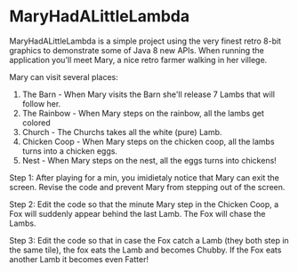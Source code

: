 MaryHadALittleLambda
====================

MaryHadALittleLambda is a simple project using the very finest retro 8-bit graphics to demonstrate some of Java 8 new APIs.
When running the application you'll meet Mary, a nice retro farmer walking in her villege.

Mary can visit several places:
1. The Barn - When Mary visits the Barn she'll release 7 Lambs that will follow her.
2. The Rainbow - When Mary steps on the rainbow, all the lambs get colored
3. Church - The Churchs takes all the white (pure) Lamb.
4. Chicken Coop - When Mary steps on the chicken coop, all the lambs turns into a chicken eggs.
5. Nest - When Mary steps on the nest, all the eggs turns into chickens!



Step 1:
After playing for a min, you imidietaly notice that Mary can exit the screen.
Revise the code and prevent Mary from stepping out of the screen.


Step 2:
Edit the code so that the minute Mary step in the Chicken Coop, a Fox will suddenly appear behind the last Lamb.
The Fox will chase the Lambs.

Step 3:
Edit the code so that in case the Fox catch a Lamb (they both step in the same tile), the fox eats the Lamb and becomes Chubby.
If the Fox eats another Lamb it becomes even Fatter!
